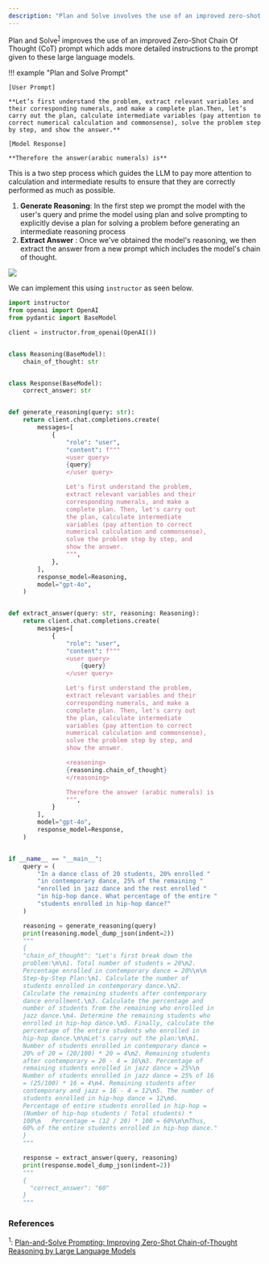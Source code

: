 ```yaml
---
description: "Plan and Solve involves the use of an improved zero-shot CoT prompt. This generates more robust reasoning processes than standard Zero-Shot CoT on multiple reasoning datasets"
---
```


Plan and Solve<sup><a href="https://arxiv.org/pdf/2305.04091">1</a></sup> improves the use of an improved Zero-Shot Chain Of Thought (CoT) prompt which adds more detailed instructions to the prompt given to these large language models.

!!! example "Plan and Solve Prompt"

    [User Prompt]

    **Let’s first understand the problem, extract relevant variables and their corresponding numerals, and make a complete plan.Then, let’s carry out the plan, calculate intermediate variables (pay attention to correct numerical calculation and commonsense), solve the problem step by step, and show the answer.**

    [Model Response]

    **Therefore the answer(arabic numerals) is**

This is a two step process which guides the LLM to pay more attention to calculation and intermediate results to ensure that they are correctly performed as much as possible.

1. **Generate Reasoning**: In the first step we prompt the model with the user's query and prime the model using plan and solve prompting to explicitly devise a plan for solving a problem before generating an intermediate reasoning process
2. **Extract Answer** : Once we've obtained the model's reasoning, we then extract the answer from a new prompt which includes the model's chain of thought.

![](../../img/plan_and_solve.png)

We can implement this using `instructor` as seen below.

```python hl_lines="26-34 67"
import instructor
from openai import OpenAI
from pydantic import BaseModel

client = instructor.from_openai(OpenAI())


class Reasoning(BaseModel):
    chain_of_thought: str


class Response(BaseModel):
    correct_answer: str


def generate_reasoning(query: str):
    return client.chat.completions.create(
        messages=[
            {
                "role": "user",
                "content": f"""
                <user query>
                {query}
                </user query>

                Let's first understand the problem,
                extract relevant variables and their
                corresponding numerals, and make a
                complete plan. Then, let's carry out
                the plan, calculate intermediate
                variables (pay attention to correct
                numerical calculation and commonsense),
                solve the problem step by step, and
                show the answer.
                """,
            },
        ],
        response_model=Reasoning,
        model="gpt-4o",
    )


def extract_answer(query: str, reasoning: Reasoning):
    return client.chat.completions.create(
        messages=[
            {
                "role": "user",
                "content": f"""
                <user query>
                    {query}
                </user query>

                Let's first understand the problem,
                extract relevant variables and their
                corresponding numerals, and make a
                complete plan. Then, let's carry out
                the plan, calculate intermediate
                variables (pay attention to correct
                numerical calculation and commonsense),
                solve the problem step by step, and
                show the answer.

                <reasoning>
                {reasoning.chain_of_thought}
                </reasoning>

                Therefore the answer (arabic numerals) is
                """,
            }
        ],
        model="gpt-4o",
        response_model=Response,
    )


if __name__ == "__main__":
    query = (
        "In a dance class of 20 students, 20% enrolled "
        "in contemporary dance, 25% of the remaining "
        "enrolled in jazz dance and the rest enrolled "
        "in hip-hop dance. What percentage of the entire "
        "students enrolled in hip-hop dance?"
    )

    reasoning = generate_reasoning(query)
    print(reasoning.model_dump_json(indent=2))
    """
    {
    "chain_of_thought": "Let's first break down the
    problem:\n\n1. Total number of students = 20\n2.
    Percentage enrolled in contemporary dance = 20%\n\n
    Step-by-Step Plan:\n1. Calculate the number of
    students enrolled in contemporary dance.\n2.
    Calculate the remaining students after contemporary
    dance enrollment.\n3. Calculate the percentage and
    number of students from the remaining who enrolled in
    jazz dance.\n4. Determine the remaining students who
    enrolled in hip-hop dance.\n5. Finally, calculate the
    percentage of the entire students who enrolled in
    hip-hop dance.\n\nLet's carry out the plan:\n\n1.
    Number of students enrolled in contemporary dance =
    20% of 20 = (20/100) * 20 = 4\n2. Remaining students
    after contemporary = 20 - 4 = 16\n3. Percentage of
    remaining students enrolled in jazz dance = 25%\n
    Number of students enrolled in jazz dance = 25% of 16
    = (25/100) * 16 = 4\n4. Remaining students after
    contemporary and jazz = 16 - 4 = 12\n5. The number of
    students enrolled in hip-hop dance = 12\n6.
    Percentage of entire students enrolled in hip-hop =
    (Number of hip-hop students / Total students) *
    100\n   Percentage = (12 / 20) * 100 = 60%\n\nThus,
    60% of the entire students enrolled in hip-hop dance."
    }
    """

    response = extract_answer(query, reasoning)
    print(response.model_dump_json(indent=2))
    """
    {
      "correct_answer": "60"
    }
    """
```

### References

<sup id="ref-1">1</sup>: [Plan-and-Solve Prompting: Improving Zero-Shot Chain-of-Thought Reasoning by Large Language Models](https://arxiv.org/pdf/2305.04091)
